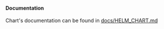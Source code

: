 #### Documentation
Chart's documentation can be found in [docs/HELM_CHART.md](../../../docs/HELM_CHART.md)
